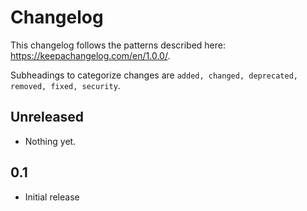 <!-- MD024 - We want repeated headings in a changelog file -->
<!-- markdownlint-disable-file MD024 -->

# Changelog

This changelog follows the patterns described here: <https://keepachangelog.com/en/1.0.0/>.

Subheadings to categorize changes are `added, changed, deprecated, removed, fixed, security`.

## Unreleased

- Nothing yet.

## 0.1

- Initial release
